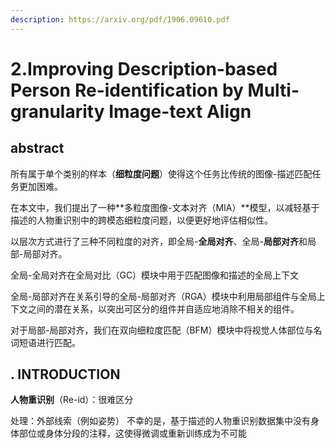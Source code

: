 ```yaml
---
description: https://arxiv.org/pdf/1906.09610.pdf
---
```


# 2.Improving Description-based Person Re-identification by Multi-granularity Image-text Align

## abstract

所有属于单个类别的样本（**细粒度问题**）使得这个任务比传统的图像-描述匹配任务更加困难。

在本文中，我们提出了一种**多粒度图像-文本对齐（MIA）**模型，以减轻基于描述的人物重识别中的跨模态细粒度问题，以便更好地评估相似性。

以层次方式进行了三种不同粒度的对齐，即全局-**全局对齐**、全局-**局部对齐**和局部-局部对齐。

全局-全局对齐在全局对比（GC）模块中用于匹配图像和描述的全局上下文

全局-局部对齐在关系引导的全局-局部对齐（RGA）模块中利用局部组件与全局上下文之间的潜在关系，以突出可区分的组件并自适应地消除不相关的组件。

对于局部-局部对齐，我们在双向细粒度匹配（BFM）模块中将视觉人体部位与名词短语进行匹配。

## . INTRODUCTION

**人物重识别**（Re-id）：很难区分

处理：外部线索（例如姿势）        不幸的是，基于描述的人物重识别数据集中没有身体部位或身体分段的注释，这使得微调或重新训练成为不可能



